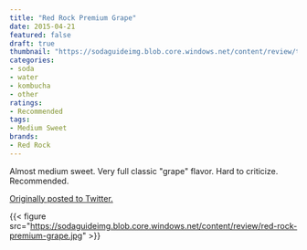 ```yaml
---
title: "Red Rock Premium Grape"
date: 2015-04-21
featured: false
draft: true
thumbnail: "https://sodaguideimg.blob.core.windows.net/content/review/thumbs/red-rock-premium-grape.jpg"
categories:
- soda
- water
- kombucha
- other
ratings:
- Recommended
tags:
- Medium Sweet
brands:
- Red Rock
---
```


Almost medium sweet. Very full classic "grape" flavor. Hard to criticize. Recommended.

[Originally posted to Twitter.](https://twitter.com/Cavorter/status/590575468723757056)

{{< figure src="https://sodaguideimg.blob.core.windows.net/content/review/red-rock-premium-grape.jpg" >}}

